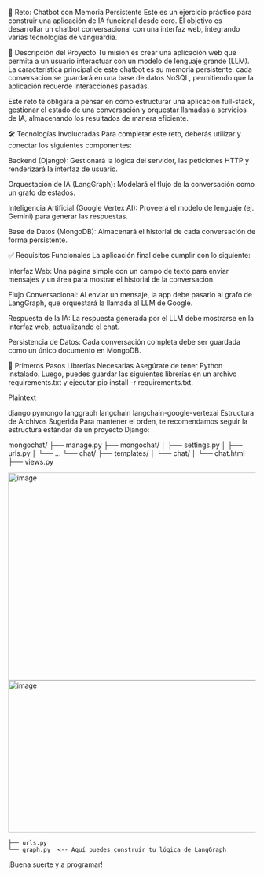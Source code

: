 🧠 Reto: Chatbot con Memoria Persistente
Este es un ejercicio práctico para construir una aplicación de IA funcional desde cero. El objetivo es desarrollar un chatbot conversacional con una interfaz web, integrando varias tecnologías de vanguardia.

📝 Descripción del Proyecto
Tu misión es crear una aplicación web que permita a un usuario interactuar con un modelo de lenguaje grande (LLM). La característica principal de este chatbot es su memoria persistente: cada conversación se guardará en una base de datos NoSQL, permitiendo que la aplicación recuerde interacciones pasadas.

Este reto te obligará a pensar en cómo estructurar una aplicación full-stack, gestionar el estado de una conversación y orquestar llamadas a servicios de IA, almacenando los resultados de manera eficiente.

🛠️ Tecnologías Involucradas
Para completar este reto, deberás utilizar y conectar los siguientes componentes:

Backend (Django): Gestionará la lógica del servidor, las peticiones HTTP y renderizará la interfaz de usuario.

Orquestación de IA (LangGraph): Modelará el flujo de la conversación como un grafo de estados.

Inteligencia Artificial (Google Vertex AI): Proveerá el modelo de lenguaje (ej. Gemini) para generar las respuestas.

Base de Datos (MongoDB): Almacenará el historial de cada conversación de forma persistente.

✅ Requisitos Funcionales
La aplicación final debe cumplir con lo siguiente:

Interfaz Web: Una página simple con un campo de texto para enviar mensajes y un área para mostrar el historial de la conversación.

Flujo Conversacional: Al enviar un mensaje, la app debe pasarlo al grafo de LangGraph, que orquestará la llamada al LLM de Google.

Respuesta de la IA: La respuesta generada por el LLM debe mostrarse en la interfaz web, actualizando el chat.

Persistencia de Datos: Cada conversación completa debe ser guardada como un único documento en MongoDB.

🚀 Primeros Pasos
Librerías Necesarias
Asegúrate de tener Python instalado. Luego, puedes guardar las siguientes librerías en un archivo requirements.txt y ejecutar pip install -r requirements.txt.

Plaintext

django
pymongo
langgraph
langchain
langchain-google-vertexai
Estructura de Archivos Sugerida
Para mantener el orden, te recomendamos seguir la estructura estándar de un proyecto Django:

mongochat/
├── manage.py
├── mongochat/
│   ├── settings.py
│   ├── urls.py
│   └── ...
└── chat/
    ├── templates/
    │   └── chat/
    │       └── chat.html
    ├── views.py



<img width="1349" height="421" alt="image" src="https://github.com/user-attachments/assets/fd32f5e5-c043-417b-bdb5-28c92233ead8" />
<img width="1120" height="309" alt="image" src="https://github.com/user-attachments/assets/b01100c1-3978-4b30-b99e-c2820f9751e4" />


    ├── urls.py
    └── graph.py  <-- Aquí puedes construir tu lógica de LangGraph
¡Buena suerte y a programar!
